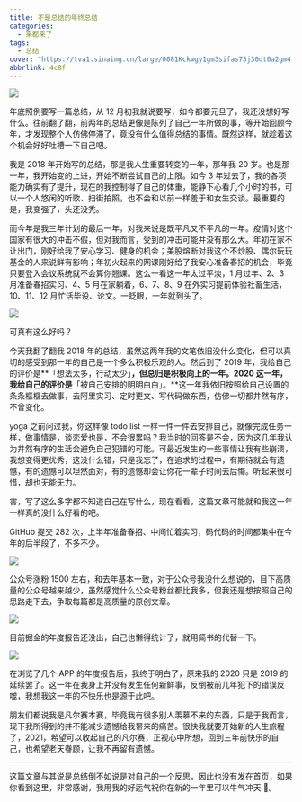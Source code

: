 ```yaml
---
title: 不是总结的年终总结
categories:
  - 来都来了
tags:
  - 总结
cover: "https://tva1.sinaimg.cn/large/0081Kckwgy1gm3sifas75j30dt0a2gm4.jpg"
abbrlink: 4c8f
---
```


![](https://tva1.sinaimg.cn/large/0081Kckwgy1gm3sifas75j30dt0a2gm4.jpg)

年底照例要写一篇总结，从 12 月初我就说要写，如今都要元旦了，我还没想好写什么。往前翻了翻，前两年的总结更像是陈列了自己一年所做的事，等开始回顾今年，才发现整个人仿佛停滞了，竟没有什么值得总结的事情。既然这样，就趁着这个机会好好吐槽一下自己吧。

我是 2018 年开始写的总结，那是我人生重要转变的一年，那年我 20 岁。也是那一年，我开始变的上进，开始不断尝试自己的上限。如今 3 年过去了，我的各项能力确实有了提升，现在的我控制得了自己的体重，能静下心看几个小时的书，可以一个人悠闲的听歌、扫街拍照，也不会和以前一样羞于和女生交谈。最重要的是，我变强了，头还没秃。

而今年是我三年计划的最后一年，对我来说是既平凡又不平凡的一年。疫情对这个国家有很大的冲击不假，但对我而言，受到的冲击可能并没有那么大。年初在家不让出门，刚好给我了安心学习、健身的机会；美股熔断对我这个不炒股、偶尔玩玩基金的人来说鲜有影响；年初火起来的网课刚好给了我安心准备春招的机会，毕竟只要登入会议系统就不会算你翘课。这么一看这一年太过平淡，1 月过年、2、3 月准备春招实习、4、5 月在家躺着，6、7、8、9 在外实习提前体验社畜生活，10、11、12 月忙活毕设、论文。一眨眼，一年就到头了。

![](https://tva1.sinaimg.cn/large/0081Kckwgy1gm3shb9l1rj30sg0lcju5.jpg)

可真有这么好吗？

今天我翻了翻我 2018 年的总结，虽然这两年我的文笔依旧没什么变化，但可以真切的感受到那一年的自己是一个多么积极乐观的人。然后到了 2019 年，我给自己的评价是**「想法太多，行动太少」**，但总归是积极向上的一年。2020 这一年，我给自己的评价是**「被自己安排的明明白白」。**这一年我依旧按照给自己设置的条条框框去做事，去阿里实习、定时更文、写代码做东西，仿佛一切都井然有序，不曾变化。

yoga 之前问过我，你这样像 todo list 一样一件一件去安排自己，就像完成任务一样，做事情是，谈恋爱也是，不会很累吗？我当时的回答是不会，因为这几年我认为井然有序的生活会避免自己犯错的可能。可最近发生的一些事情让我有些崩溃，我想变得更优秀，这没什么错，只是我忘了，在追求的过程中，有期待就会有遗憾，有的遗憾可以坦然面对，有的遗憾却会让你花一辈子时间去后悔。听起来很可惜，却也无能无力。

害，写了这么多字都不知道自己在写什么，现在看看，这篇文章可能就和我这一年一样真的没什么好看的吧。

GitHub 提交 282 次，上半年准备春招、中间忙着实习，码代码的时间都集中在今年的后半段了，不多不少。

![](https://tva1.sinaimg.cn/large/0081Kckwgy1gm3sgv9xawj315g0soguj.jpg)

公众号涨粉 1500 左右，和去年基本一致，对于公众号我没什么想说的，目下高质量的公众号越来越少，虽然感觉什么公众号粉丝都比我多，但我还是想按照自己的思路走下去，争取每篇都是高质量的原创文章。

![](https://tva1.sinaimg.cn/large/0081Kckwgy1gm3sguxyprj315g0jbwke.jpg)

目前掘金的年度报告还没出，自己也懒得统计了，就用简书的代替一下。

![](https://tva1.sinaimg.cn/large/0081Kckwgy1gm3sh0yxofj30gw10k40g.jpg)

在浏览了几个 APP 的年度报告后，我终于明白了，原来我的 2020 只是 2019 的延续罢了。这一年在我身上并没有发生任何新鲜事，反倒被前几年犯下的错误反噬，我想我这一年的不快乐也是源于此吧。

朋友们都说我是凡尔赛本赛，毕竟我有很多别人羡慕不来的东西，只是于我而言，现下我所得到的并不能减少遗憾给我带来的痛苦。很快我就要开始新的人生旅程了，2021，希望可以收起自己的凡尔赛，正视心中所想，回到三年前快乐的自己，也希望老天眷顾，让我不再留有遗憾。

---

这篇文章与其说是总结倒不如说是对自己的一个反思，因此也没有发在首页，如果你看到这里，非常感谢，我用我的好运气祝你在新的一年里可以牛气冲天 🐂。

